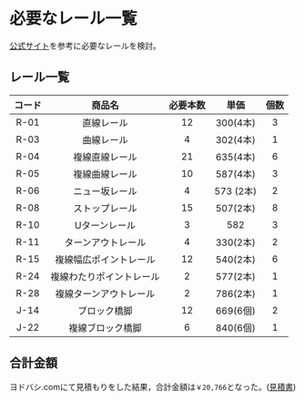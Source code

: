# 必要なレール一覧

[公式サイト](https://www.takaratomy.co.jp/products/plarail/lineup/rail/)を参考に必要なレールを検討。

## レール一覧

| コード | 商品名 | 必要本数 | 単価 | 個数 |
|:---:|:---:|:---:|:---:|:---:|
| R-01 | 直線レール | 12 | 300(4本) | 3 |
| R-03 | 曲線レール | 4 | 302(4本) | 1 |
| R-04 | 複線直線レール | 21 | 635(4本) | 6 |
| R-05 | 複線曲線レール | 10 | 587(4本) | 3 |
| R-06 | ニュー坂レール | 4 | 573 (2本) | 2 |
| R-08 | ストップレール | 15 | 507(2本) | 8 |
| R-10 | Uターンレール | 3 | 582 | 3 |
| R-11 | ターンアウトレール | 4 | 330(2本) | 2 |
| R-15 | 複線幅広ポイントレール | 12 | 540(2本) | 6 |
| R-24 | 複線わたりポイントレール | 2 | 577(2本) | 1 |
| R-28 | 複線ターンアウトレール | 2 | 786(2本) | 1 |
| J-14 | ブロック橋脚 | 12 | 669(6個) | 2 |
| J-22 | 複線ブロック橋脚 | 6 | 840(6個) | 1 |

## 合計金額

ヨドバシ.comにて見積もりをした結果，合計金額は`￥20,766`となった。([見積書](./estimate.pdf))

